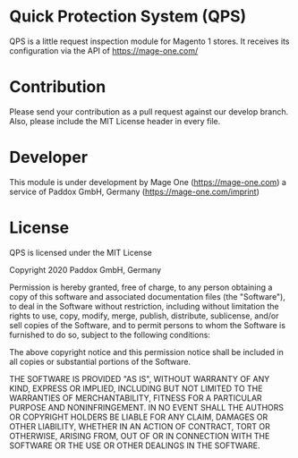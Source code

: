 # Quick Protection System (QPS)

QPS is a little request inspection module for Magento 1 stores. It receives its configuration via the API of https://mage-one.com/

# Contribution

Please send your contribution as a pull request against our develop branch. Also, please include the MIT License header in every file.

# Developer

This module is under development by Mage One (https://mage-one.com) a service of Paddox GmbH, Germany (https://mage-one.com/imprint)

# License

QPS is licensed under the MIT License

Copyright 2020 Paddox GmbH, Germany

Permission is hereby granted, free of charge, to any person obtaining a copy of this software and associated documentation files (the "Software"), to deal in the Software without restriction, including without limitation the rights to use, copy, modify, merge, publish, distribute, sublicense, and/or sell copies of the Software, and to permit persons to whom the Software is furnished to do so, subject to the following conditions:

The above copyright notice and this permission notice shall be included in all copies or substantial portions of the Software.

THE SOFTWARE IS PROVIDED "AS IS", WITHOUT WARRANTY OF ANY KIND, EXPRESS OR IMPLIED, INCLUDING BUT NOT LIMITED TO THE WARRANTIES OF MERCHANTABILITY, FITNESS FOR A PARTICULAR PURPOSE AND NONINFRINGEMENT. IN NO EVENT SHALL THE AUTHORS OR COPYRIGHT HOLDERS BE LIABLE FOR ANY CLAIM, DAMAGES OR OTHER LIABILITY, WHETHER IN AN ACTION OF CONTRACT, TORT OR OTHERWISE, ARISING FROM, OUT OF OR IN CONNECTION WITH THE SOFTWARE OR THE USE OR OTHER DEALINGS IN THE SOFTWARE.

